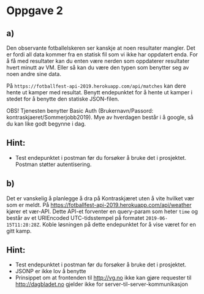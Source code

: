 # Oppgave 2


## a)
Den observante fotballelskeren ser kanskje at noen resultater mangler. Det er fordi all data kommer fra en statisk fil som vi ikke har oppdatert enda.
For å få med resultater kan du enten være nerden som oppdaterer resultater hvert minutt av VM. Eller så kan du være den typen som benytter seg av noen andre sine data.

På `https://fotballfest-api-2019.herokuapp.com/api/matches` kan dere hente ut kamper med resultat. Benytt endepunktet for å hente ut kamper i stedet for å benytte den statiske JSON-filen. 

OBS!
Tjenesten benytter Basic Auth (Brukernavn/Passord: kontraskjaeret/Sommerjobb2019).
Mye av hverdagen består i å google, så du kan like godt begynne i dag.

## Hint: 
* Test endepunktet i postman før du forsøker å bruke det i prosjektet. Postman støtter autentisering.

## b)

Det er vanskelig å planlegge å dra på Kontraskjæret uten å vite hvilket vær som er meldt. 
På https://fotballfest-api-2019.herokuapp.com/api/weather kjører et vær-API. Dette API-et forventer en query-param som heter `time` og består av et URIEncoded UTC-tidsstempel på formatet `2019-06-15T11:28:28Z`. Koble løsningen på dette endepunktet for å vise været for en gitt kamp. 

## Hint: 
* Test endepunktet i postman før du forsøker å bruke det i prosjektet.
* JSONP er ikke lov å benytte
* Prinsippet om at frontenden til http://vg.no ikke kan gjøre requester til http://dagbladet.no gjelder ikke for server-til-server-kommunikasjon
